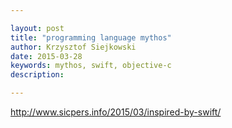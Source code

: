 ```yaml
---

layout: post
title: "programming language mythos"
author: Krzysztof Siejkowski
date: 2015-03-28
keywords: mythos, swift, objective-c
description: 

---
```



http://www.sicpers.info/2015/03/inspired-by-swift/
